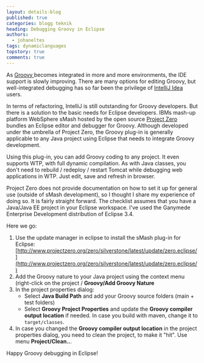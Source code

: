 ```yaml
---
layout: details-blog
published: true
categories: blogg teknik
heading: Debugging Groovy in Eclipse
authors:
  - johaneltes
tags: dynamiclanguages
topstory: true
comments: true
---
```


As [Groovy ](http://groovy.codehaus.org) becomes integrated in more and more environments, the IDE support is slowly improving. There are many options for editing Groovy, but well-integrated debugging has so far been the privilege of [IntelliJ Idea](http://www.jetbrains.com/idea/) users.

In terms of refactoring, IntelliJ is still outstanding for Groovy developers. But there is a solution to the basic needs for Eclipse developers. IBMs mash-up platform WebSphere sMash hosted by the open source [Project Zero ](http://www.projectzero.org/) bundles an Eclipse editor and debugger for Groovy. Although developed under the umbrella of Project Zero, the Groovy plug-in is generally applicable to any Java project using Eclipse that needs to integrate Groovy development.

Using this plug-in, you can add Groovy coding to any project. It even supports WTP, with full dynamic compilation. As with Java classes, you don't need to rebuild / redeploy / restart Tomcat while debugging web applications in WTP. Just edit, save and refresh in browser.

Project Zero does not provide documentation on how to set it up for general use (outside of sMash development), so I thought I share my experience of doing so. It is fairly straight forward. The checklist assumes that you have a Java/Java EE project in your Eclipse workspace. I've used the Ganymede Enterprise Development distribution of Eclipse 3.4.

Here we go:

1. Use the update manager in eclipse to install the sMash plug-in for Eclipse: [http://www.projectzero.org/zero/silverstone/latest/update/zero.eclipse/](http://www.projectzero.org/zero/silverstone/latest/update/zero.eclipse/)
2. Add the Groovy nature to your Java project using the context menu (right-click on the project / **Groovy/Add Groovy Nature**
3. In the project properties dialog:
   * Select **Java Build Path** and add your Groovy source folders (main + test folders)
   * Select **Groovy Project Properties** and update the **Groovy compiler output location** if needed. In case you build with maven, change it to `target/classes`.
4. In case you changed the **Groovy compiler output location** in the project properties dialog, you need to clean the project, to make it "hit". Use menu **Project/Clean..**.

Happy Groovy debugging in Eclipse!
